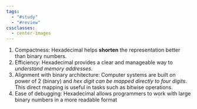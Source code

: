 ```yaml
---
tags:
  - "#study"
  - "#review"
cssclasses:
  - center-images
---
```

1. Compactness: Hexadecimal helps **shorten** the representation better than binary numbers.
2. Efficiency: Hexadecimal provides a clear and manageable way to *understand memory addresses*.
3. Alignment with binary architecture: Computer systems are built on power of 2 (binary) and *hex digit can be mapped directly to four digits*. This direct mapping is useful in tasks such as bitwise operations.
4. Ease of debugging: Hexadecimal allows programmers to work with large binary numbers in a more readable format